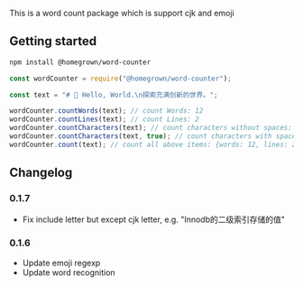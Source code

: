 This is a word count package which is support cjk and emoji

## Getting started

```bash
npm install @homegrown/word-counter
```

```js
const wordCounter = require("@homegrown/word-counter");

const text = "# 🙂 Hello, World.\n探索充满创新的世界。";

wordCounter.countWords(text); // count Words: 12
wordCounter.countLines(text); // count Lines: 2
wordCounter.countCharacters(text); // count characters without spaces: 24
wordCounter.countCharacters(text, true); // count characters with spaces: 27
wordCounter.count(text); // count all above items: {words: 12, lines: 2, characters: 24, charactersWithSpaces: 27}
```

## Changelog

### 0.1.7

- Fix include letter but except cjk letter, e.g. "Innodb的二级索引存储的值"

### 0.1.6

- Update emoji regexp
- Update word recognition
